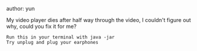 author: yun

My video player dies after half way through the video, I couldn't figure out why, could you fix it for me?

    Run this in your terminal with java -jar
    Try unplug and plug your earphones
